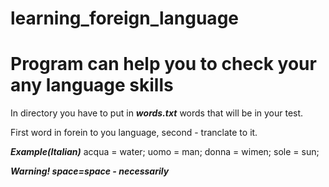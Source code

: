 # learning_foreign_language
# Program can help you to check your any language skills 

In directory you have to put in ***words.txt***  words that will be in your test.

First word in forein to you language, second - tranclate to it.

***Example(Italian)***
acqua = water;
uomo = man;
donna = wimen; 
sole = sun;


***Warning! space=space - necessarily***
